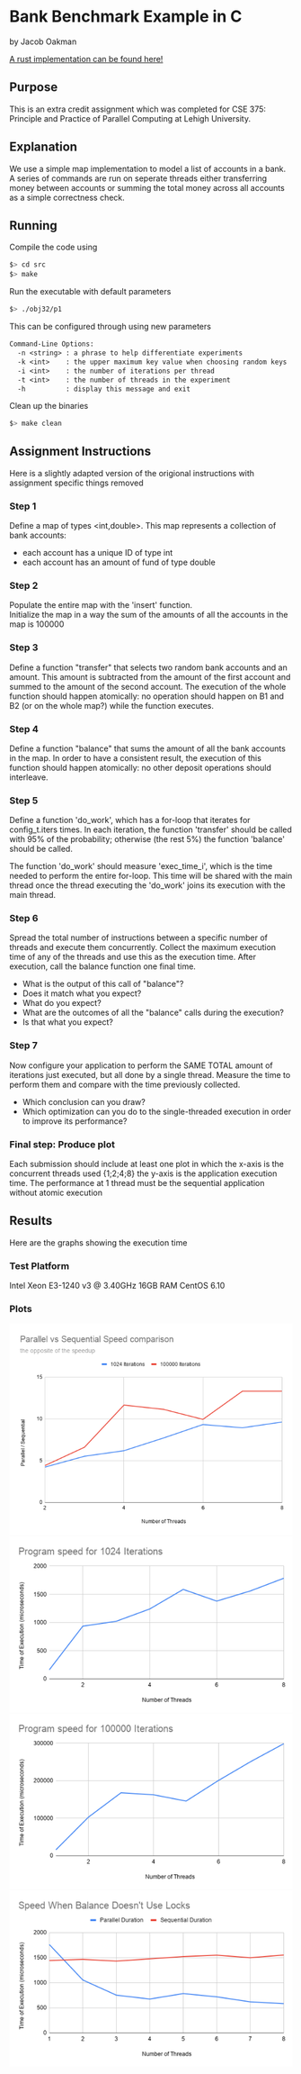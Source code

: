 # Bank Benchmark Example in C
by Jacob Oakman

[A rust implementation can be found here!](https://github.com/oakmanjacob/bank_benchmark_rs)

## Purpose
This is an extra credit assignment which was completed for CSE 375: Principle and Practice of Parallel Computing at Lehigh University.

## Explanation
We use a simple map implementation to model a list of accounts in a bank. A series of commands are run on seperate threads either transferring money between accounts or summing the total money across all accounts as a simple correctness check.

## Running
Compile the code using
```bash
$> cd src
$> make
```

Run the executable with default parameters
```bash
$> ./obj32/p1
```

This can be configured through using new parameters
```
Command-Line Options:
  -n <string> : a phrase to help differentiate experiments
  -k <int>    : the upper maximum key value when choosing random keys
  -i <int>    : the number of iterations per thread
  -t <int>    : the number of threads in the experiment
  -h          : display this message and exit
```

Clean up the binaries
```bash
$> make clean
```

## Assignment Instructions
Here is a slightly adapted version of the origional instructions with assignment specific things removed

### Step 1
Define a map of types <int,double>. This map represents a collection of bank accounts:

- each account has a unique ID of type int 
- each account has an amount of fund of type double

### Step 2
Populate the entire map with the 'insert' function.  
Initialize the map in a way the sum of the amounts of all the accounts in the map is 100000  

### Step 3
Define a function "transfer" that selects two random bank accounts and an amount. This amount is subtracted from the amount of the first account and summed to the amount of the second account. The execution of the whole function should happen atomically: no operation should happen on B1 and B2 (or on the whole map?) while the function executes.  

### Step 4
Define a function "balance" that sums the amount of all the bank accounts in the map. In order to have a consistent result, the execution of this function should happen atomically: no other deposit operations should interleave.

### Step 5
Define a function 'do_work', which has a for-loop that iterates for config_t.iters times. In each iteration, the function 'transfer' should be called with 95% of the probability; otherwise (the rest 5%) the function 'balance' should be called.  
  
The function 'do_work' should measure 'exec_time_i', which is the time needed to perform the entire for-loop. This time will be shared with the main thread once the thread executing the 'do_work' joins its execution with the main thread.

### Step 6
Spread the total number of instructions between a specific number of threads and execute them concurrently. Collect the maximum execution time of any of the threads and use this as the execution time. After execution, call the balance function one final time.

- What is the output of this call of "balance"?
- Does it match what you expect?
- What do you expect?
- What are the outcomes of all the "balance" calls during the execution?
- Is that what you expect?

### Step 7
Now configure your application to perform the SAME TOTAL amount of iterations just executed, but all done by a single thread. Measure the time to perform them and compare with the time previously collected.

- Which conclusion can you draw?  
- Which optimization can you do to the single-threaded execution in order to improve its performance?    

### Final step: Produce plot
Each submission should include at least one plot in which the x-axis is the concurrent threads used {1;2;4;8} the y-axis is the application execution time. The performance at 1 thread must be the sequential application without atomic execution

## Results
Here are the graphs showing the execution time

### Test Platform
Intel Xeon E3-1240 v3 @ 3.40GHz
16GB RAM
CentOS 6.10

### Plots
![](plots/Parallel_vs_Sequential_Speed_Comparison.png?raw=true)
![](plots/Program_Speed_For_1024_Iterations.png?raw=true)
![](plots/Program_Speed_For_100000_Iterations.png?raw=true)
![](plots/Speed_When_Balance_Has_No_Locks.png?raw=true)
